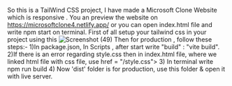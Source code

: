 So this is a TailWind CSS project, I have made a Microsoft Clone Website which is responsive .
You an preview the website on https://microsoftclone4.netlify.app/ or you can open index.html file and write npm start on terminal.
First of all setup your tailwind css in your project using this ![Screenshot (49)](https://github.com/raghavs12/Front-end/assets/135123792/0f3cc3e9-4b25-439d-9801-4f98da6c6cc1)
Then for production , follow these steps:-
1)In package.json, In Scripts , after start write "build" : "vite build".
2)If there is an error regarding style.css then in index.html file, where we linked html file with css file, use href = "/style.css">
3) In terminal write npm run build
4) Now 'dist' folder is for production, use this folder & open it with live server.
